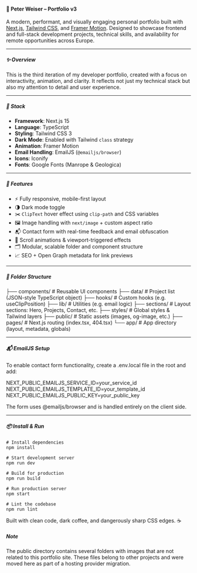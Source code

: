 #### 🧠 Peter Weiser – Portfolio v3

A modern, performant, and visually engaging personal portfolio built with [Next.js](https://nextjs.org/), [Tailwind CSS](https://tailwindcss.com/), and [Framer Motion](https://www.framer.com/motion/). Designed to showcase frontend and full-stack development projects, technical skills, and availability for remote opportunities across Europe.

---

##### ✨ Overview

This is the third iteration of my developer portfolio, created with a focus on interactivity, animation, and clarity. It reflects not just my technical stack but also my attention to detail and user experience.

---

##### 🔧 Stack

- **Framework**: Next.js 15
- **Language**: TypeScript
- **Styling**: Tailwind CSS 3
- **Dark Mode**: Enabled with Tailwind `class` strategy
- **Animation**: Framer Motion
- **Email Handling**: EmailJS (`@emailjs/browser`)
- **Icons**: Iconify
- **Fonts**: Google Fonts (Manrope & Geologica)

---

##### 🧩 Features

- ⚡ Fully responsive, mobile-first layout
- 🌗 Dark mode toggle
- ✂️ `ClipText` hover effect using `clip-path` and CSS variables
- 🖼️ Image handling with `next/image` + custom aspect ratio
- 📬 Contact form with real-time feedback and email obfuscation
- 🎯 Scroll animations & viewport-triggered effects
- 🗂️ Modular, scalable folder and component structure
- 📈 SEO + Open Graph metadata for link previews

---

##### 📁 Folder Structure

├── components/ # Reusable UI components
├── data/ # Project list (JSON-style TypeScript object)
├── hooks/ # Custom hooks (e.g. useClipPosition)
├── lib/ # Utilities (e.g. email logic)
├── sections/ # Layout sections: Hero, Projects, Contact, etc.
├── styles/ # Global styles & Tailwind layers
├── public/ # Static assets (images, og-image, etc.)
├── pages/ # Next.js routing (index.tsx, 404.tsx)
└── app/ # App directory (layout, metadata, globals)

---

##### 📬 EmailJS Setup

To enable contact form functionality, create a .env.local file in the root and add:

NEXT_PUBLIC_EMAILJS_SERVICE_ID=your_service_id
NEXT_PUBLIC_EMAILJS_TEMPLATE_ID=your_template_id
NEXT_PUBLIC_EMAILJS_PUBLIC_KEY=your_public_key

The form uses @emailjs/browser and is handled entirely on the client side.

---

##### 📦 Install & Run

```
# Install dependencies
npm install

# Start development server
npm run dev

# Build for production
npm run build

# Run production server
npm start

# Lint the codebase
npm run lint
```

Built with clean code, dark coffee, and dangerously sharp CSS edges. ☕

##### Note

The public directory contains several folders with images that are not related to this portfolio site. These files belong to other projects and were moved here as part of a hosting provider migration.
